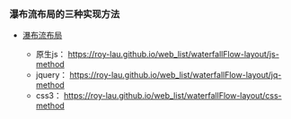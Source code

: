 ﻿
### 瀑布流布局的三种实现方法

* [瀑布流布局](https://wwww.github.com/roy-lau/web_list/waterfallFlow-layout)

	- 原生js： https://roy-lau.github.io/web_list/waterfallFlow-layout/js-method
	- jquery： https://roy-lau.github.io/web_list/waterfallFlow-layout/jq-method
	- css3： https://roy-lau.github.io/web_list/waterfallFlow-layout/css-method
